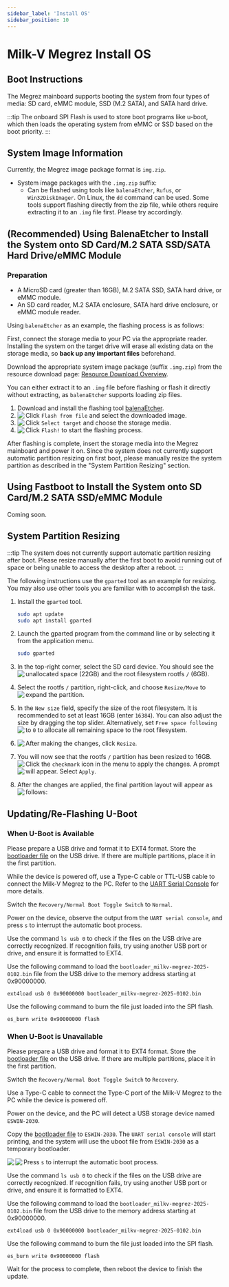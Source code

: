 ```yaml
---
sidebar_label: 'Install OS'
sidebar_position: 10
---
```


# Milk-V Megrez Install OS

## Boot Instructions

The Megrez mainboard supports booting the system from four types of media: SD card, eMMC module, SSD (M.2 SATA), and SATA hard drive.

:::tip
The onboard SPI Flash is used to store boot programs like u-boot, which then loads the operating system from eMMC or SSD based on the boot priority.
:::

## System Image Information

Currently, the Megrez image package format is `img.zip`.

- System image packages with the `.img.zip` suffix:
  - Can be flashed using tools like `balenaEtcher`, `Rufus`, or `Win32DiskImager`. On Linux, the `dd` command can be used. Some tools support flashing directly from the zip file, while others require extracting it to an `.img` file first. Please try accordingly.

## (Recommended) Using BalenaEtcher to Install the System onto SD Card/M.2 SATA SSD/SATA Hard Drive/eMMC Module

### Preparation
- A MicroSD card (greater than 16GB), M.2 SATA SSD, SATA hard drive, or eMMC module.
- An SD card reader, M.2 SATA enclosure, SATA hard drive enclosure, or eMMC module reader.

Using `balenaEtcher` as an example, the flashing process is as follows:

First, connect the storage media to your PC via the appropriate reader. Installing the system on the target drive will erase all existing data on the storage media, so **back up any important files** beforehand.

Download the appropriate system image package (suffix `.img.zip`) from the resource download page: [Resource Download Overview](https://milkv.io/docs/megrez/getting-started/resources).

You can either extract it to an `.img` file before flashing or flash it directly without extracting, as `balenaEtcher` supports loading zip files.

1. Download and install the flashing tool [balenaEtcher](https://etcher.balena.io/).
2. Click `Flash from file` and select the downloaded image.
   <Image src='/docs/common/etcher-step1.webp' maxWidth='100%' align='left' />
3. Click `Select target` and choose the storage media.
   <Image src='/docs/common/etcher-step2.webp' maxWidth='100%' align='left' />
4. Click `Flash!` to start the flashing process.
   <Image src='/docs/common/etcher-step3.webp' maxWidth='100%' align='left' />

After flashing is complete, insert the storage media into the Megrez mainboard and power it on. Since the system does not currently support automatic partition resizing on first boot, please manually resize the system partition as described in the "System Partition Resizing" section.

## Using Fastboot to Install the System onto SD Card/M.2 SATA SSD/eMMC Module

Coming soon.

## System Partition Resizing

:::tip
The system does not currently support automatic partition resizing after boot. Please resize manually after the first boot to avoid running out of space or being unable to access the desktop after a reboot.
:::

The following instructions use the `gparted` tool as an example for resizing. You may also use other tools you are familiar with to accomplish the task.

1. Install the `gparted` tool.
   ```bash
   sudo apt update
   sudo apt install gparted
   ```
   
2. Launch the gparted program from the command line or by selecting it from the application menu.
   ```bash
   sudo gparted
   ```

3. In the top-right corner, select the SD card device. You should see the unallocated space (22GB) and the root filesystem rootfs `/` (6GB).
   <Image src='/docs/jupiter/gparted-extend-01.webp' maxWidth='100%' align='left' />

4. Select the rootfs `/` partition, right-click, and choose `Resize/Move` to expand the partition.
   <Image src='/docs/jupiter/gparted-extend-02.webp' maxWidth='100%' align='left' />

5. In the `New size` field, specify the size of the root filesystem. It is recommended to set at least 16GB (enter `16384`). You can also adjust the size by dragging the top slider. Alternatively, set `Free space following` to `0` to allocate all remaining space to the root filesystem.
   <Image src='/docs/jupiter/gparted-extend-03.webp' maxWidth='100%' align='left' />

6. After making the changes, click `Resize`.
   <Image src='/docs/jupiter/gparted-extend-04.webp' maxWidth='100%' align='left' />

7. You will now see that the rootfs `/` partition has been resized to 16GB. Click the `checkmark` icon in the menu to apply the changes.
   <Image src='/docs/jupiter/gparted-extend-05.webp' maxWidth='100%' align='left' />
   A prompt will appear. Select `Apply`.
   <Image src='/docs/jupiter/gparted-extend-06.webp' maxWidth='100%' align='left' />

8. After the changes are applied, the final partition layout will appear as follows:
   <Image src='/docs/jupiter/gparted-extend-07.webp' maxWidth='100%' align='left' />

## Updating/Re-Flashing U-Boot

### When U-Boot is Available
Please prepare a USB drive and format it to EXT4 format. Store the [bootloader file](http://localhost:3000/docs/megrez/getting-started/resources#bootloader-download) on the USB drive. If there are multiple partitions, place it in the first partition.

While the device is powered off, use a Type-C cable or TTL-USB cable to connect the Milk-V Megrez to the PC. Refer to the [UART Serial Console](https://milkv.io/docs/megrez/getting-started/setup#usb-to-serial-cable) for more details.

Switch the `Recovery/Normal Boot Toggle Switch` to `Normal`.

Power on the device, observe the output from the `UART serial console`, and press `s` to interrupt the automatic boot process.

Use the command `ls usb 0` to check if the files on the USB drive are correctly recognized. If recognition fails, try using another USB port or drive, and ensure it is formatted to EXT4.

Use the following command to load the `bootloader_milkv-megrez-2025-0102.bin` file from the USB drive to the memory address starting at 0x90000000.

~~~
ext4load usb 0 0x90000000 bootloader_milkv-megrez-2025-0102.bin 
~~~

Use the following command to burn the file just loaded into the SPI flash.

~~~
es_burn write 0x90000000 flash
~~~

### When U-Boot is Unavailable
Please prepare a USB drive and format it to EXT4 format. Store the [bootloader file](https://milkv.io/docs/megrez/getting-started/resources) on the USB drive. If there are multiple partitions, place it in the first partition.

Switch the `Recovery/Normal Boot Toggle Switch` to `Recovery`.

Use a Type-C cable to connect the Type-C port of the Milk-V Megrez to the PC while the device is powered off.

Power on the device, and the PC will detect a USB storage device named `ESWIN-2030`.

Copy the [bootloader file](https://milkv.io/docs/megrez/getting-started/resources) to `ESWIN-2030`. The `UART serial console` will start printing, and the system will use the uboot file from `ESWIN-2030` as a temporary bootloader.

<Image src='/docs/megrez/recovery-linux.webp' maxWidth='100%' align='left' />
<Image src='/docs/megrez/recovery-print.webp' maxWidth='100%' align='left' />

Press `s` to interrupt the automatic boot process.

Use the command `ls usb 0` to check if the files on the USB drive are correctly recognized. If recognition fails, try using another USB port or drive, and ensure it is formatted to EXT4.

Use the following command to load the `bootloader_milkv-megrez-2025-0102.bin` file from the USB drive to the memory address starting at 0x90000000.

~~~
ext4load usb 0 0x90000000 bootloader_milkv-megrez-2025-0102.bin 
~~~

Use the following command to burn the file just loaded into the SPI flash.

~~~
es_burn write 0x90000000 flash
~~~

Wait for the process to complete, then reboot the device to finish the update.
